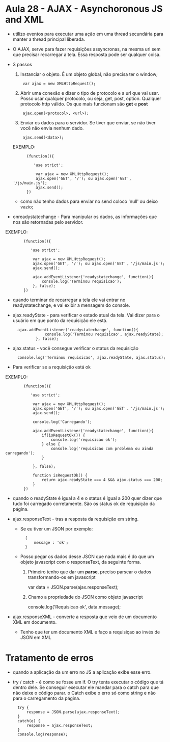 # Aula 28 - AJAX - Asynchoronous JS and XML

* utilizo eventos para executar uma ação em uma thread secundária para manter a thread principal liberada.

* O AJAX, serve para fazer requisições assyncronas, na mesma url sem que precisar recarregar a tela. Essa resposta pode ser qualquer coisa.

* 3 passos  

    1. Instanciar o objeto. É um objeto global, não precisa ter o window;

            var ajax = new XMLHttpRequest();

    2. Abrir uma conexão e dizer o tipo de protocolo e a url que vai usar. Posso usar qualquer protocolo, ou seja, get, post, option. Qualquer protocolo http válido. Os que mais funcionam são  **get** e **post**

            ajax.open(<protocol>, <url>);
    
    3. Enviar os dados para o servidor. Se tiver que enviar, se não tiver você não envia nenhum dado.

            ajax.send(<data>);

    

    EXEMPLO:

            (function(){

               'use strict';

                var ajax = new XMLHttpRequest();
                ajax.open('GET', '/'); ou ajax.open('GET', '/js/main.js'); 
                ajax.send(); 
            })

    - como não tenho dados para enviar no send coloco 'null' ou deixo vazio;


* onreadystatechange - Para manipular os dados, as informações que nos são retornadas pelo servidor.
 
 
 EXEMPLO:

            (function(){

               'use strict';

                var ajax = new XMLHttpRequest();
                ajax.open('GET', '/'); ou ajax.open('GET', '/js/main.js'); 
                ajax.send(); 

                ajax.addEventListener('readystatechange', function(){
                    console.log('Terminou requisicao');
                }, false);
            })

- quando terminar de recarregar a tela ele vai entrar no readystatechange, e vai exibir a mensagem do console.

* ajax.readyState - para verificar o estado atual da tela. Vai dizer para o usuário em que ponto da requisição ele está.

        ajax.addEventListener('readystatechange', function(){
                    console.log('Terminou requisicao', ajax.readyState);
                }, false);

* ajax.status - você consegue verificar o status da requisição

        console.log('Terminou requisicao', ajax.readyState, ajax.status);

* Para verificar se a requisição está ok

EXEMPLO:

            (function(){

               'use strict';

                var ajax = new XMLHttpRequest();
                ajax.open('GET', '/'); ou ajax.open('GET', '/js/main.js'); 
                ajax.send(); 

                console.log('Carregando');

                ajax.addEventListener('readystatechange', function(){
                    if(isRequestOk()) {
                        console.log('requisicao ok');
                    } else {
                        console.log('requisicao com problema ou ainda carregando');
                    }
                    
                }, false);

                function isRequestOk() {
                    return ajax.readyState === 4 &&& ajax.status === 200;
                }
            })

- quando o readyState é igual a 4 e o status é igual a 200 quer dizer que tudo foi carregado corretamente. São os status ok de requisição da página.

* ajax.responseText - tras a resposta da requisição em string.
    - Se eu tiver um JSON por exemplo:    

            {
                message : 'ok';
            }
    - Posso pegar os dados desse JSON que nada mais é do que um objeto javascript com o responseText, da seguinte forma.
        1. Primeiro tenho que dar um **parse**, preciso parsear o dados transformando-os em javascript

            var data = JSON.parse(ajax.responseText);

        2. Chamo a propriedade do JSON como objeto javascript

            console.log('Requisicao ok', data.message);

* ajax.responseXML - converte a resposta que veio de um documento XML em documento.
    - Tenho que ter um documento XML e faço a requisiçao ao invés de JSON em XML


# Tratamento de erros

* quando a aplicação da um erro no JS a aplicação exibe esse erro.
* try / catch - é como se fosse um if. O try tenta executar o código que tá dentro dele. Se conseguir executar ele mandar para o catch para que não deixe o código parar. o Catch exibe o erro só como string e não para o carregamento da página.

        try {
            response = JSON.parse(ajax.responseText);
        }
        catch(e) {
            response = ajax.responseText;
        }
        console.log(response);